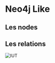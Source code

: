 # Neo4j Like

## Les nodes

## Les relations

![IUT](http://www.itii-lyon.fr/assets/images/logos_partenaires/Logo%20IUT%20Lyon%201RVB200dpi.JPG )
